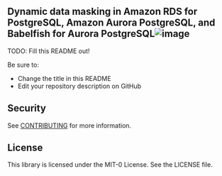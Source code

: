 ## Dynamic data masking in Amazon RDS for PostgreSQL, Amazon Aurora PostgreSQL, and Babelfish for Aurora PostgreSQL![image](https://github.com/user-attachments/assets/d3923477-eef2-47c3-81f5-ac40ef426f54)


TODO: Fill this README out!

Be sure to:

* Change the title in this README
* Edit your repository description on GitHub

## Security

See [CONTRIBUTING](CONTRIBUTING.md#security-issue-notifications) for more information.

## License

This library is licensed under the MIT-0 License. See the LICENSE file.

